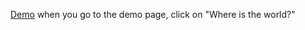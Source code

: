 [Demo](https://maxymum29.github.io/country/%C3%85land%20Islands) when you go to the demo page, click on "Where is the world?"
